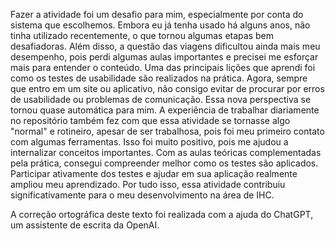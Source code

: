 Fazer a atividade foi um desafio para mim, especialmente por conta do sistema que escolhemos. Embora eu já tenha usado há alguns anos, não tinha utilizado recentemente, o que tornou algumas etapas bem desafiadoras. Além disso, a questão das viagens dificultou ainda mais meu desempenho, pois perdi algumas aulas importantes e precisei me esforçar mais para entender o conteúdo. Uma das principais lições que aprendi foi como os testes de usabilidade são realizados na prática. Agora, sempre que entro em um site ou aplicativo, não consigo evitar de procurar por erros de usabilidade ou problemas de comunicação. Essa nova perspectiva se tornou quase automática para mim. A experiência de trabalhar diariamente no repositório também fez com que essa atividade se tornasse algo "normal" e rotineiro, apesar de ser trabalhosa, pois foi meu primeiro contato com algumas ferramentas. Isso foi muito positivo, pois me ajudou a internalizar conceitos importantes. Com as aulas teóricas complementadas pela prática, consegui compreender melhor como os testes são aplicados. Participar ativamente dos testes e ajudar em sua aplicação realmente ampliou meu aprendizado. Por tudo isso, essa atividade contribuiu significativamente para o meu desenvolvimento na área de IHC.


A correção ortográfica deste texto foi realizada com a ajuda do ChatGPT, um assistente de escrita da OpenAI.
